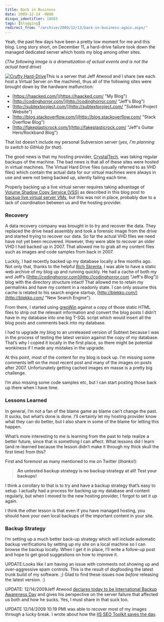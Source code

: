```yaml
---
title: Back in Business
date: 2009-12-14 -0800
disqus_identifier: 18665
tags: [blogging]
redirect_from: "/archive/2009/12/13/back-in-business-again.aspx/"
---
```


Yeah, the past few days have been a pretty low moment for me and this
blog. Long story short, on December 11, a hard-drive failure took down
the managed dedicated server which hosts my blog among other sites.

(*The following image is a dramatization of actual events and is not the
actual hard drive*)

[![Crufty
Hard-Drive](https://haacked.com/images/haacked_com/WindowsLiveWriter/BackinBusiness_B3B/bad-harddrive_3.jpg "Crufty Hard-Drive")](http://www.sxc.hu/photo/291741 "Lost Data by pawel 231 from stock.xchng")This
is a server that Jeff Atwood and I share (we each host a Virtual Server
on the machine), thus all of the following sites were brought down by
the hardware malfunction:

-   [https://haacked.com/](https://haacked.com/ "My Blog")
-   [http://codinghorror.com/](http://codinghorror.com/ "Jeff's Blog")
-   [http://subtextproject.com/](http://subtextproject.com/ "Subtext Project Website")
-   [http://blog.stackoverflow.com/](http://blog.stackoverflow.com/ "Stack Overflow Blog")
-   [http://fakeplasticrock.com/](http://fakeplasticrock.com/ "Jeff's Guitar Hero/Rockband Blog")

That list doesn’t include my personal Subversion server (*yes, I’m
planning to switch to GitHub for that*).

The good news is that my hosting provider,
[CrystalTech](http://crystaltech.com/ "CrystalTech hosting"), was taking
regular backups of the machine. The bad news is that all of these sites
were hosted in virtual machines. The Virtual Hard Drive files (usually
referred to as VHD files) which contain the actual data for our virtual
machines were always in use and were not being backed up, silently
failing each time.

Properly backing up a live virtual server requires taking advantage of
[Volume Shadow Copy Service
(VSS)](http://msdn2.microsoft.com/en-us/library/aa384649.aspx "Volume Shadow Copy Service (VSS) on MSDN")
as described in this blog post to [backup live virtual server
VMs](http://virtualizationreview.com/articles/2007/10/31/backing-up-live-virtual-server-vms.aspx "how to backup live VMs"),
but this was not in place, probably due to a lack of coordination
between us and the hosting provider.

### Recovery

A data recovery company was brought in to try and recover the data. They
replaced the drive head assembly and took a forensic image from the
drive and started trying to recover our data. So far the actual VHD
files we need have not yet been recovered. However, they were able to
recover an older VHD I had backed up in 2007. That allowed me to grab
all my content files such as images and code samples from back in 2007.

Luckily, I had recently backed up my database locally a few months ago.
Not only that, thanks to the helpful [Rich
Skrenta](http://www.skrenta.com/ "Skrenta's Website"), I was able to
have a static web archive of my blog up and running quickly. He had a
cache of both my and Jeff’s
([http://codinghorror.com](http://codinghorror.com "Jeff's Blog")) blog
with the directory structure intact! That allowed me to retain my
permalinks and have my content in a readonly state. I can only assume
this cache is related to his search engine startup,
[http://blekko.com/](http://blekko.com/ "New Search Engine").

From there, I started using
[grepWin](http://tools.tortoisesvn.net/grepWin "grepWin") against a copy
of those static HTML files to strip out the relevant information and
convert the blog posts I didn’t have in my database into one big T-SQL
script which would insert all the blog posts and comments back into my
database.

I had to upgrade my blog to an unreleased version of Subtext because I
was in the process of testing the latest version against the copy of my
database. That’s why I copied it locally in the first place, so there
might be potential wonkiness if I made any mistakes in the upgrade.

At this point, most of the content for my blog is back up. I’m missing
some comments left on the most recent post and many of the images on
posts after 2007. Unfortunately getting cached images en masse is a
pretty big challenge.

I’m also missing some code samples etc, but I can start posting those
back up there when I have time.

### Lessons Learned

In general, I’m not a fan of the blame game as blame can’t change the
past. It sucks, but what’s done is done. I’ll certainly let my hosting
provider know what they can do better, but I also share in some of the
blame for letting this happen.

What’s more interesting to me is learning from the past to help realize
a better future, since that is something I can affect. What lessons did
I learn (and re-learned because the lesson didn’t make it through my
thick skull the first time) from this?

First and foremost as many mentioned to me on Twitter (*thanks!*):

> **An untested backup strategy is no backup strategy at all! Test your
> backups!**

I think a corollary to that is to try and have a backup strategy that’s
easy to setup. I actually had a process for backing up my database and
content regularly, but when I moved to the new hosting provider, I
forgot to set it up again.

I think the other lesson is that even if you have managed hosting, you
should have your own local backups of the important content in your
site.

### Backup Strategy

I’m setting up a much better back-up strategy which will include
automatic backup verifications by setting up my site on a local machine
so I can browse the backup locally. When I get it in place, I’ll write a
follow-up post and hope to get good suggestions on how to improve it.

UPDATE:Looks like I am having an issue with comments not showing up and
over-aggressive spam controls. This is the result of dogfooding the
latest trunk build of my software. ;) Glad to find these issues now
*before* releasing the latest version. :)

UPDATE: 12/14/2009Jeff Atwood [declares today to be International Backup
Awareness
Day](http://www.codinghorror.com/blog/archives/001315.html "International Backup Awareness Day")
and gives his perspective on the server failure that affected us both
and how he sucks. Yes, I must share in that suck too.

UPDATE 12/14/2009 10:19 PMI was able to recover most of my images
through a lucky break. I wrote about how the [IIS SEO Toolkit saves the
day](https://haacked.com/archive/2009/12/14/back-in-business-again.aspx "IIS SEO Toolkit Saves the day").
